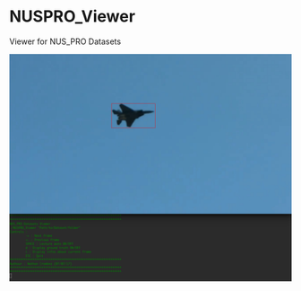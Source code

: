 # NUSPRO_Viewer
Viewer for NUS_PRO Datasets


![alt text](https://github.com/NathanCrombez/NUSPRO_Viewer/blob/master/NUSPROViewer_Sample.png)
